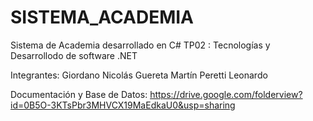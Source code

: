 # SISTEMA_ACADEMIA
Sistema de Academia desarrollado en C#
TP02 : Tecnologías y Desarrollodo de software .NET

Integrantes: 
Giordano Nicolás
Guereta Martín
Peretti Leonardo

Documentación y Base de Datos: 
https://drive.google.com/folderview?id=0B5O-3KTsPbr3MHVCX19MaEdkaU0&usp=sharing
